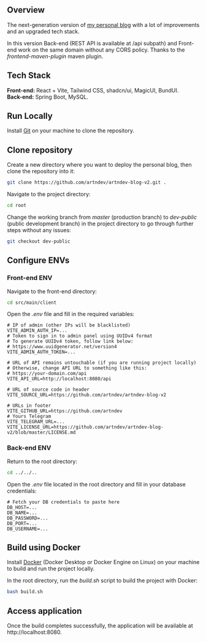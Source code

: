 ## Overview

The next-generation version of [my personal blog](https://github.com/artndev/artndev-blog) with a lot of improvements and an upgraded tech stack.

In this version Back-end (REST API is available at /api subpath) and Front-end work on the same domain without any CORS policy. Thanks to the _frontend-maven-plugin_ maven plugin.

## Tech Stack

**Front-end:** React + Vite, Tailwind CSS, shadcn/ui, MagicUI, BundUI.
</br>
**Back-end:** Spring Boot, MySQL.

## Run Locally

Install [Git](https://git-scm.com/) on your machine to clone the repository.

## Clone repository

Create a new directory where you want to deploy the personal blog, then clone the repository into it:

```bash
git clone https://github.com/artndev/artndev-blog-v2.git .
```

Navigate to the project directory:

```bash
cd root
```

Change the working branch from _master_ (production branch) to _dev-public_ (public development branch) in the project directory to go through further steps without any issues:

```bash
git checkout dev-public
```

## Configure ENVs

### Front-end ENV

Navigate to the front-end directory:

```bash
cd src/main/client
```

Open the _.env_ file and fill in the required variables:

```env
# IP of admin (other IPs will be blacklisted)
VITE_ADMIN_AUTH_IP=...
# Token to sign in to admin panel using UUIDv4 format
# To generate UUIDv4 token, follow link below:
# https://www.uuidgenerator.net/version4
VITE_ADMIN_AUTH_TOKEN=...

# URL of API remains untouchable (if you are running project locally)
# Otherwise, change API URL to something like this:
# https://your-domain.com/api
VITE_API_URL=http://localhost:8080/api

# URL of source code in header
VITE_SOURCE_URL=https://github.com/artndev/artndev-blog-v2

# URLs in footer
VITE_GITHUB_URL=https://github.com/artndev
# Yours Telegram
VITE_TELEGRAM_URL=...
VITE_LICENSE_URL=https://github.com/artndev/artndev-blog-v2/blob/master/LICENSE.md
```

### Back-end ENV

Return to the root directory:

```bash
cd ../../..
```

Open the _.env_ file located in the root directory and fill in your database credentials:

```env
# Fetch your DB credentials to paste here
DB_HOST=...
DB_NAME=...
DB_PASSWORD=...
DB_PORT=...
DB_USERNAME=...
```

## Build using Docker

Install [Docker](https://www.docker.com/) (Docker Desktop or Docker Engine on Linux) on your machine to build and run the project locally.

In the root directory, run the _build.sh_ script to build the project with Docker:

```bash
bash build.sh
```

## Access application

Once the build completes successfully, the application will be available at http://localhost:8080.
